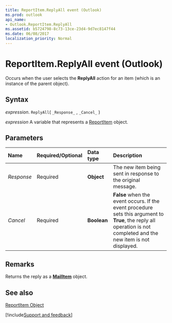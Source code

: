 ```yaml
---
title: ReportItem.ReplyAll event (Outlook)
ms.prod: outlook
api_name:
- Outlook.ReportItem.ReplyAll
ms.assetid: b5724798-8c73-13ce-23d4-9d7ec8147f44
ms.date: 06/08/2017
localization_priority: Normal
---
```



# ReportItem.ReplyAll event (Outlook)

Occurs when the user selects the  **ReplyAll** action for an item (which is an instance of the parent object).


## Syntax

_expression_. `ReplyAll`( `_Response_` , `_Cancel_` )

_expression_ A variable that represents a [ReportItem](Outlook.ReportItem.md) object.


## Parameters



|Name|Required/Optional|Data type|Description|
|:-----|:-----|:-----|:-----|
| _Response_|Required| **Object**|The new item being sent in response to the original message.|
| _Cancel_|Required| **Boolean**| **False** when the event occurs. If the event procedure sets this argument to **True**, the reply all operation is not completed and the new item is not displayed.|

## Remarks

Returns the reply as a  **[MailItem](Outlook.MailItem.md)** object.


## See also


[ReportItem Object](Outlook.ReportItem.md)

[!include[Support and feedback](~/includes/feedback-boilerplate.md)]